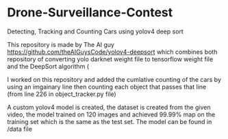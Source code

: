 # Drone-Surveillance-Contest
Detecting, Tracking and Counting Cars using yolov4 deep sort 


This repository is made by The AI guy https://github.com/theAIGuysCode/yolov4-deepsort which combines both repository of converting yolo darknet weight file to tensorflow weight file and the DeepSort algorithm (

I worked on this repository and added the cumlative counting of the cars by using an imgainary line then counting each object that passes that line (from line 226 in object_tracker.py file)

A custom yolov4 model is created, the dataset is created from the given video, the model trained on 120 images and achieved 99.99% map on the training set which is the same as the test set. The model can be found in /data file 
